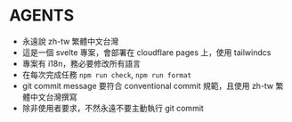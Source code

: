# AGENTS

- 永遠說 zh-tw 繁體中文台灣
- 這是一個 svelte 專案，會部署在 cloudflare pages 上，使用 tailwindcs
- 專案有 i18n，務必要修改所有語言
- 在每次完成任務 `npm run check`, `npm run format`
- git commit message 要符合 conventional commit 規範，且使用 zh-tw 繁體中文台灣撰寫
- 除非使用者要求，不然永遠不要主動執行 git commit
